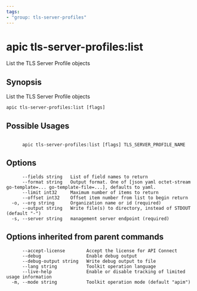 ```yaml
---
tags:
- "group: tls-server-profiles"
---
```

# apic tls-server-profiles:list

List the TLS Server Profile objects

## Synopsis

List the TLS Server Profile objects

```
apic tls-server-profiles:list [flags]
```

## Possible Usages

```

      apic tls-server-profiles:list [flags] TLS_SERVER_PROFILE_NAME

```

## Options

```
      --fields string   List of field names to return
      --format string   Output format. One of [json yaml octet-stream go-template=... go-template-file=...], defaults to yaml.
      --limit int32     Maximum number of items to return
      --offset int32    Offset item number from list to begin return
  -o, --org string      Organization name or id (required)
      --output string   Write file(s) to directory, instead of STDOUT (default "-")
  -s, --server string   management server endpoint (required)
```

## Options inherited from parent commands

```
      --accept-license        Accept the license for API Connect
      --debug                 Enable debug output
      --debug-output string   Write debug output to file
      --lang string           Toolkit operation language
      --live-help             Enable or disable tracking of limited usage information
  -m, --mode string           Toolkit operation mode (default "apim")
```
